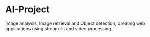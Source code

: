 # AI-Project
Image analysis, Image retrieval and Object detection, creating web applications using stream-lit and video processing. 
